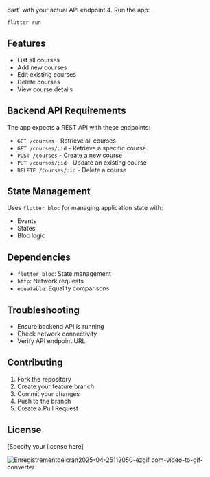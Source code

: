 dart` with your actual API endpoint
4. Run the app:
   ```
   flutter run
   ```

## Features
- List all courses
- Add new courses
- Edit existing courses
- Delete courses
- View course details

## Backend API Requirements
The app expects a REST API with these endpoints:
- `GET /courses` - Retrieve all courses
- `GET /courses/:id` - Retrieve a specific course
- `POST /courses` - Create a new course
- `PUT /courses/:id` - Update an existing course
- `DELETE /courses/:id` - Delete a course

## State Management
Uses `flutter_bloc` for managing application state with:
- Events
- States
- Bloc logic

## Dependencies
- `flutter_bloc`: State management
- `http`: Network requests
- `equatable`: Equality comparisons

## Troubleshooting
- Ensure backend API is running
- Check network connectivity
- Verify API endpoint URL

## Contributing
1. Fork the repository
2. Create your feature branch
3. Commit your changes
4. Push to the branch
5. Create a Pull Request

## License
[Specify your license here]





![Enregistrementdelcran2025-04-25112050-ezgif com-video-to-gif-converter](https://github.com/user-attachments/assets/1a9db982-c19a-43c5-94aa-14aa66881455)

